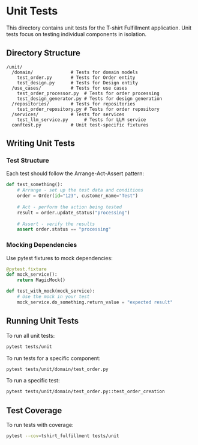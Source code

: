 # Unit Tests

This directory contains unit tests for the T-shirt Fulfillment application. Unit tests focus on testing individual components in isolation.

## Directory Structure

```
/unit/
  /domain/              # Tests for domain models
    test_order.py       # Tests for Order entity
    test_design.py      # Tests for Design entity
  /use_cases/           # Tests for use cases
    test_order_processor.py  # Tests for order processing
    test_design_generator.py # Tests for design generation
  /repositories/        # Tests for repositories
    test_order_repository.py # Tests for order repository
  /services/            # Tests for services
    test_llm_service.py      # Tests for LLM service
  conftest.py           # Unit test-specific fixtures
```

## Writing Unit Tests

### Test Structure

Each test should follow the Arrange-Act-Assert pattern:

```python
def test_something():
    # Arrange - set up the test data and conditions
    order = Order(id="123", customer_name="Test")
    
    # Act - perform the action being tested
    result = order.update_status("processing")
    
    # Assert - verify the results
    assert order.status == "processing"
```

### Mocking Dependencies

Use pytest fixtures to mock dependencies:

```python
@pytest.fixture
def mock_service():
    return MagicMock()

def test_with_mock(mock_service):
    # Use the mock in your test
    mock_service.do_something.return_value = "expected result"
```

## Running Unit Tests

To run all unit tests:

```bash
pytest tests/unit
```

To run tests for a specific component:

```bash
pytest tests/unit/domain/test_order.py
```

To run a specific test:

```bash
pytest tests/unit/domain/test_order.py::test_order_creation
```

## Test Coverage

To run tests with coverage:

```bash
pytest --cov=tshirt_fulfillment tests/unit
```